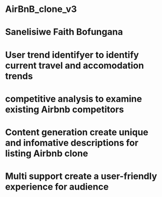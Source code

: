# AirBnB_clone_v3
# Sanelisiwe Faith Bofungana
# User trend identifyer to identify current travel and accomodation trends
# competitive analysis to examine existing Airbnb competitors
# Content generation create unique and infomative descriptions for listing Airbnb clone
# Multi support create a user-friendly experience for audience